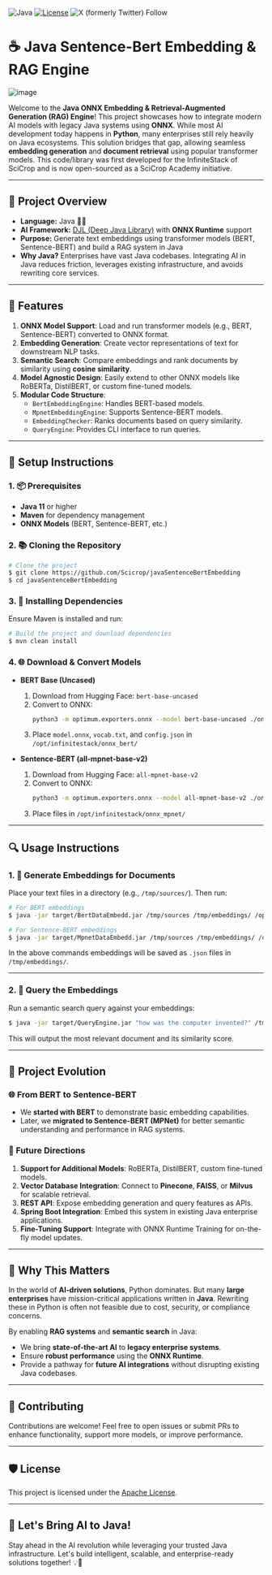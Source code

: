 ![Java](https://img.shields.io/badge/Java-17-orange) [![License](https://img.shields.io/badge/License-Apache%202.0-blue.svg)](https://opensource.org/licenses/Apache-2.0) ![X (formerly Twitter) Follow](https://img.shields.io/twitter/follow/josedamico)
# ☕ Java Sentence-Bert Embedding & RAG Engine

![image](https://github.com/user-attachments/assets/d97448a4-1e77-456f-9d52-ebb24ccd0b16)

Welcome to the **Java ONNX Embedding & Retrieval-Augmented Generation (RAG) Engine**! This project showcases how to integrate modern AI models with legacy Java systems using **ONNX**. While most AI development today happens in **Python**, many enterprises still rely heavily on Java ecosystems. This solution bridges that gap, allowing seamless **embedding generation** and **document retrieval** using popular transformer models.
This code/library was first developed for the InfiniteStack of SciCrop and is now open-sourced as a SciCrop Academy initiative.

---

## 🔄 Project Overview

- **Language:** Java 👷‍♂️
- **AI Framework:** [DJL (Deep Java Library)](https://djl.ai/) with **ONNX Runtime** support
- **Purpose:** Generate text embeddings using transformer models (BERT, Sentence-BERT) and build a RAG system in Java
- **Why Java?** Enterprises have vast Java codebases. Integrating AI in Java reduces friction, leverages existing infrastructure, and avoids rewriting core services.

---

## 📂 Features

1. **ONNX Model Support**: Load and run transformer models (e.g., BERT, Sentence-BERT) converted to ONNX format.
2. **Embedding Generation**: Create vector representations of text for downstream NLP tasks.
3. **Semantic Search**: Compare embeddings and rank documents by similarity using **cosine similarity**.
4. **Model Agnostic Design**: Easily extend to other ONNX models like RoBERTa, DistilBERT, or custom fine-tuned models.
5. **Modular Code Structure**:
    - `BertEmbeddingEngine`: Handles BERT-based models.
    - `MpnetEmbeddingEngine`: Supports Sentence-BERT models.
    - `EmbeddingChecker`: Ranks documents based on query similarity.
    - `QueryEngine`: Provides CLI interface to run queries.

---

## 🔧 Setup Instructions

### 1. 📦 Prerequisites
- **Java 11** or higher
- **Maven** for dependency management
- **ONNX Models** (BERT, Sentence-BERT, etc.)

### 2. 📚 Cloning the Repository
```bash
# Clone the project
$ git clone https://github.com/Scicrop/javaSentenceBertEmbedding
$ cd javaSentenceBertEmbedding
```

### 3. 🔢 Installing Dependencies
Ensure Maven is installed and run:
```bash
# Build the project and download dependencies
$ mvn clean install
```

### 4. 🌐 Download & Convert Models

- **BERT Base (Uncased)**
    1. Download from Hugging Face: `bert-base-uncased`
    2. Convert to ONNX:
       ```bash
       python3 -m optimum.exporters.onnx --model bert-base-uncased ./onnx_bert/
       ```
    3. Place `model.onnx`, `vocab.txt`, and `config.json` in `/opt/infinitestack/onnx_bert/`

- **Sentence-BERT (all-mpnet-base-v2)**
    1. Download from Hugging Face: `all-mpnet-base-v2`
    2. Convert to ONNX:
       ```bash
       python3 -m optimum.exporters.onnx --model all-mpnet-base-v2 ./onnx_mpnet/
       ```
    3. Place files in `/opt/infinitestack/onnx_mpnet/`

---

## 🔍 Usage Instructions

### 1. 📄 Generate Embeddings for Documents

Place your text files in a directory (e.g., `/tmp/sources/`). Then run:
```bash
# For BERT embeddings
$ java -jar target/BertDataEmbedd.jar /tmp/sources /tmp/embeddings/ /opt/infinitestack/onnx_bert/

# For Sentence-BERT embeddings
$ java -jar target/MpnetDataEmbedd.jar /tmp/sources /tmp/embeddings/ /opt/infinitestack/onnx_mpnet/
```

In the above commands embeddings will be saved as `.json` files in `/tmp/embeddings/`.

---

### 2. 📃 Query the Embeddings

Run a semantic search query against your embeddings:
```bash
$ java -jar target/QueryEngine.jar "how was the computer invented?" /tmp/embeddings/
```

This will output the most relevant document and its similarity score.

---

## 📅 Project Evolution

### 🌐 From BERT to Sentence-BERT
- We **started with BERT** to demonstrate basic embedding capabilities.
- Later, we **migrated to Sentence-BERT (MPNet)** for better semantic understanding and performance in RAG systems.

### 🔼 Future Directions
1. **Support for Additional Models**: RoBERTa, DistilBERT, custom fine-tuned models.
2. **Vector Database Integration**: Connect to **Pinecone**, **FAISS**, or **Milvus** for scalable retrieval.
3. **REST API**: Expose embedding generation and query features as APIs.
4. **Spring Boot Integration**: Embed this system in existing Java enterprise applications.
5. **Fine-Tuning Support**: Integrate with ONNX Runtime Training for on-the-fly model updates.

---

## 🌟 Why This Matters

In the world of **AI-driven solutions**, Python dominates. But many **large enterprises** have mission-critical applications written in **Java**. Rewriting these in Python is often not feasible due to cost, security, or compliance concerns.

By enabling **RAG systems** and **semantic search** in Java:
- We bring **state-of-the-art AI** to **legacy enterprise systems**.
- Ensure **robust performance** using the **ONNX Runtime**.
- Provide a pathway for **future AI integrations** without disrupting existing Java codebases.

---

## 🙏 Contributing

Contributions are welcome! Feel free to open issues or submit PRs to enhance functionality, support more models, or improve performance.

---

## 🛡️ License

This project is licensed under the [Apache License](LICENSE).

---

## 🚀 Let's Bring AI to Java!

Stay ahead in the AI revolution while leveraging your trusted Java infrastructure. Let's build intelligent, scalable, and enterprise-ready solutions together! 💡💪

